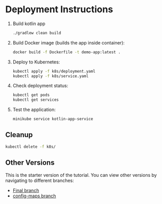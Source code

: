 # Deployment Instructions

1. Build kotlin app

   ```bash
   ./gradlew clean build
   ```

2. Build Docker image (builds the app inside container):
   ```bash
   docker build -f Dockerfile -t demo-app:latest .
   ```

3. Deploy to Kubernetes:
   ```bash
   kubectl apply -f k8s/deployment.yaml
   kubectl apply -f k8s/service.yaml
   ```

4. Check deployment status:
   ```bash
   kubectl get pods
   kubectl get services
   ```

5. Test the application:
   ```bash
   minikube service kotlin-app-service
   ```

## Cleanup

```bash
kubectl delete -f k8s/
```

## Other Versions

This is the starter version of the tutorial. You can view other versions by navigating to different branches:

- [Final branch](https://github.com/mikeyny/kotlin-kubernetes)
- [config-maps branch](https://github.com/mikeyny/kotlin-kubernetes/tree/config-maps)
